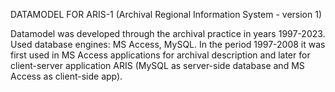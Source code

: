 DATAMODEL FOR ARIS-1 (Archival Regional Information System - version 1)

Datamodel was developed through the archival practice in years 1997-2023. Used database engines: MS Access, MySQL. In the period 1997-2008 it was first used in MS Access applications for archival description and later for client-server application ARIS (MySQL as server-side database and MS Access as client-side app).
